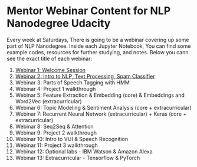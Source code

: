 # Mentor Webinar Content for NLP Nanodegree Udacity
Every week at Saturdays, There is going to be a webinar covering up some part of NLP Nanodegree. Inside each Jupyter Notebook, You can find some example codes, resources for further studying, and notes. Below you cann see the exact title of each webinar:

1. <a href="https://www.youtube.com/watch?v=r09vRYYm0Pc&feature=youtu.be">Webinar 1: Welcome Session</a>
2. <a href="https://www.youtube.com/watch?v=-17Sq0PCCxE&feature=youtu.be">Webinar 2: Intro to NLP, Text Processing, Spam Classifier</a>
3. Webinar 3: Parts of Speech Tagging with HMM
4. Webinar 4: Project 1 walkthrough
5. Webinar 5: Feature Extraction & Embedding (core) & Embeddings and Word2Vec (extracurricular)
6. Webinar 6: Topic Modeling & Sentiment Analysis (core + extracurricular)
7. Webinar 7: Recurrent Neural Network (extracurricular) + Keras (core + extracurricular)
8. Webinar 8: Seq2Seq & Attention
9. Webinar 9: Project 2 walkthrough
10. Webinar 10: Intro to VUI & Speech Recognition
11. Webinar 11: Project 3 walkthrough
12. Webinar 12: Optional labs - IBM Watson & Amazon Alexa
13. Webinar 13: Extracurricular - Tensorflow & PyTorch
